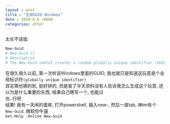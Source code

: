 ```yaml
---
layout : post
title : "生成GUID Windwos"
date : 2020-6-6 +0800
categories: other
---
```


太长不读版: 
```PowerShell
New-Guid
# New-Guid []
# Description
# The New-Guid cmdlet creates a random globally unique identifier (GUID). If you need a unique ID in a script, you can create a GUID, as needed.
```

在很久很久以前, 第一次听说Windows里面的GUID, 我也就只是知道这玩意是个全局标识符`(globally unique identifier)`  
其实猜也猜的到, 挺好拼的, 但是查了半天资料没有人告诉我怎么生成这个玩意, 还以为是什么重要的东西, 结果自己瞎写一个, 也能过  
也..行吧  
结果! 我有一天闲的蛋疼, 打开powershell, 输入new-, 然后一直tab, 神tm有个`New-Guid`, 微软你牛逼  
`Get-Help -Online New-Guid`

